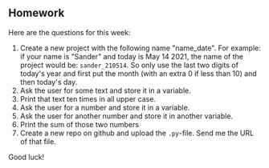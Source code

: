 Homework
-

Here are the questions for this week:

1. Create a new project with the following name "name_date". For example: if your name is "Sander" and today is May 14 2021, the name of the project would be: `sander_210514`. So only use the last two digits of today's year and first put the month (with an extra 0 if less than 10) and then today's day.
1. Ask the user for some text and store it in a variable.
1. Print that text ten times in all upper case.
1. Ask the user for a number and store it in a variable.
1. Ask the user for another number and store it in another variable.
1. Print the sum of those two numbers
1. Create a new repo on github and upload the `.py`-file. Send me the URL of that file.

Good luck!
